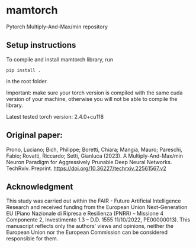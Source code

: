 # mamtorch
Pytorch Multiply-And-Max/min repository

## Setup instructions

To compile and install mamtorch library, run

    pip install .

in the root folder.

Important: make sure your torch version is compiled with the same cuda version of your machine, otherwise you will not be able to compile the library.

Latest tested torch version: 2.4.0+cu118

## Original paper:
Prono, Luciano; Bich, Philippe; Boretti, Chiara; Mangia, Mauro; Pareschi, Fabio; Rovatti, Riccardo; Setti, Gianluca (2023). A Multiply-And-Max/min Neuron Paradigm for Aggressively Prunable Deep Neural Networks. TechRxiv. Preprint. https://doi.org/10.36227/techrxiv.22561567.v2

## Acknowledgment

This study was carried out within the FAIR - Future Artificial Intelligence Research and received funding from the European Union Next-Generation EU (Piano Nazionale di Ripresa e Resilienza (PNRR) – Missione 4 Componente 2, Investimento 1.3 – D.D. 1555 11/10/2022, PE00000013). This manuscript reflects only the authors’ views and opinions, neither the European Union nor the European Commission can be considered responsible for them.
